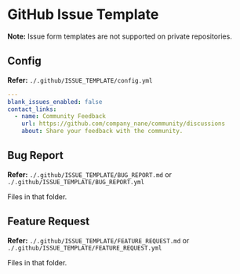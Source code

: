 # GitHub Issue Template

<!--
https://github.com/tailwindlabs/tailwindcss/blob/master/.github/ISSUE_TEMPLATE/config.yml
-->

**Note:** Issue form templates are not supported on private repositories.

## Config

**Refer:** `./.github/ISSUE_TEMPLATE/config.yml`

```yml
---
blank_issues_enabled: false
contact_links:
  - name: Community Feedback
    url: https://github.com/company_nane/community/discussions
    about: Share your feedback with the community.
```

## Bug Report

**Refer:** `./.github/ISSUE_TEMPLATE/BUG_REPORT.md` or `./.github/ISSUE_TEMPLATE/BUG_REPORT.yml`

Files in that folder.

## Feature Request

**Refer:** `./.github/ISSUE_TEMPLATE/FEATURE_REQUEST.md` or `./.github/ISSUE_TEMPLATE/FEATURE_REQUEST.yml`

Files in that folder.
